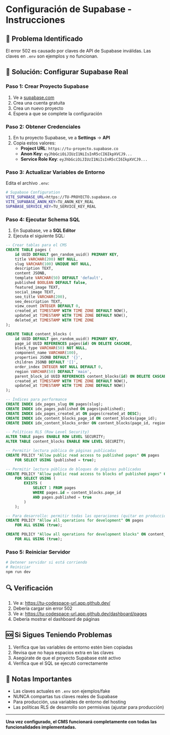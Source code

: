 # Configuración de Supabase - Instrucciones

## 🔧 **Problema Identificado**
El error 502 es causado por claves de API de Supabase inválidas. Las claves en `.env` son ejemplos y no funcionan.

## 🚀 **Solución: Configurar Supabase Real**

### **Paso 1: Crear Proyecto Supabase**
1. Ve a [supabase.com](https://supabase.com)
2. Crea una cuenta gratuita
3. Crea un nuevo proyecto
4. Espera a que se complete la configuración

### **Paso 2: Obtener Credenciales**
1. En tu proyecto Supabase, ve a **Settings** → **API**
2. Copia estos valores:
   - **Project URL**: `https://tu-proyecto.supabase.co`
   - **Anon Key**: `eyJhbGciOiJIUzI1NiIsInR5cCI6IkpXVCJ9...`
   - **Service Role Key**: `eyJhbGciOiJIUzI1NiIsInR5cCI6IkpXVCJ9...`

### **Paso 3: Actualizar Variables de Entorno**
Edita el archivo `.env`:

```bash
# Supabase Configuration
VITE_SUPABASE_URL=https://TU-PROYECTO.supabase.co
VITE_SUPABASE_ANON_KEY=TU_ANON_KEY_REAL
SUPABASE_SERVICE_KEY=TU_SERVICE_KEY_REAL
```

### **Paso 4: Ejecutar Schema SQL**
1. En Supabase, ve a **SQL Editor**
2. Ejecuta el siguiente SQL:

```sql
-- Crear tablas para el CMS
CREATE TABLE pages (
    id UUID DEFAULT gen_random_uuid() PRIMARY KEY,
    title VARCHAR(200) NOT NULL,
    slug VARCHAR(100) UNIQUE NOT NULL,
    description TEXT,
    content JSONB,
    template VARCHAR(50) DEFAULT 'default',
    published BOOLEAN DEFAULT false,
    featured_image TEXT,
    social_image TEXT,
    seo_title VARCHAR(200),
    seo_description TEXT,
    view_count INTEGER DEFAULT 0,
    created_at TIMESTAMP WITH TIME ZONE DEFAULT NOW(),
    updated_at TIMESTAMP WITH TIME ZONE DEFAULT NOW(),
    deleted_at TIMESTAMP WITH TIME ZONE
);

CREATE TABLE content_blocks (
    id UUID DEFAULT gen_random_uuid() PRIMARY KEY,
    page_id UUID REFERENCES pages(id) ON DELETE CASCADE,
    block_type VARCHAR(50) NOT NULL,
    component_name VARCHAR(100),
    properties JSONB DEFAULT '{}',
    children JSONB DEFAULT '[]',
    order_index INTEGER NOT NULL DEFAULT 0,
    region VARCHAR(50) DEFAULT 'main',
    parent_block_id UUID REFERENCES content_blocks(id) ON DELETE CASCADE,
    created_at TIMESTAMP WITH TIME ZONE DEFAULT NOW(),
    updated_at TIMESTAMP WITH TIME ZONE DEFAULT NOW()
);

-- Índices para performance
CREATE INDEX idx_pages_slug ON pages(slug);
CREATE INDEX idx_pages_published ON pages(published);
CREATE INDEX idx_pages_created_at ON pages(created_at DESC);
CREATE INDEX idx_content_blocks_page_id ON content_blocks(page_id);
CREATE INDEX idx_content_blocks_order ON content_blocks(page_id, region, order_index);

-- Políticas RLS (Row Level Security)
ALTER TABLE pages ENABLE ROW LEVEL SECURITY;
ALTER TABLE content_blocks ENABLE ROW LEVEL SECURITY;

-- Permitir lectura pública de páginas publicadas
CREATE POLICY "Allow public read access to published pages" ON pages
    FOR SELECT USING (published = true);

-- Permitir lectura pública de bloques de páginas publicadas
CREATE POLICY "Allow public read access to blocks of published pages" ON content_blocks
    FOR SELECT USING (
        EXISTS (
            SELECT 1 FROM pages 
            WHERE pages.id = content_blocks.page_id 
            AND pages.published = true
        )
    );

-- Para desarrollo: permitir todas las operaciones (quitar en producción)
CREATE POLICY "Allow all operations for development" ON pages
    FOR ALL USING (true);

CREATE POLICY "Allow all operations for development blocks" ON content_blocks
    FOR ALL USING (true);
```

### **Paso 5: Reiniciar Servidor**
```bash
# Detener servidor si está corriendo
# Reiniciar
npm run dev
```

## 🔍 **Verificación**
1. Ve a: https://tu-codespace-url.app.github.dev/
2. Debería cargar sin error 502
3. Ve a: https://tu-codespace-url.app.github.dev/dashboard/pages
4. Debería mostrar el dashboard de páginas

## 🆘 **Si Sigues Teniendo Problemas**
1. Verifica que las variables de entorno estén bien copiadas
2. Revisa que no haya espacios extra en las claves
3. Asegúrate de que el proyecto Supabase esté activo
4. Verifica que el SQL se ejecutó correctamente

## 📝 **Notas Importantes**
- Las claves actuales en `.env` son ejemplos/fake
- NUNCA compartas tus claves reales de Supabase
- Para producción, usa variables de entorno del hosting
- Las políticas RLS de desarrollo son permisivas (ajustar para producción)

---
**Una vez configurado, el CMS funcionará completamente con todas las funcionalidades implementadas.**